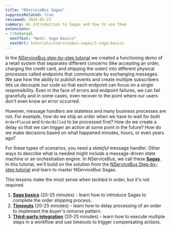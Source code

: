 ```yaml
---
title: "NServiceBus Sagas"
suppressRelated: true
reviewed: 2024-05-23
summary: An introduction to Sagas and how to use them
extensions:
- !!tutorial
  nextText: "Next: Saga basics"
  nextUrl: tutorials/nservicebus-sagas/1-saga-basics
---
```


In the [NServiceBus step-by-step tutorial](/tutorials/nservicebus-step-by-step/) we created a functioning demo of a retail system that separates different concerns (like accepting an order, charging the credit card, and shipping the order) into different physical processes called endpoints that communicate by exchanging messages. 
We saw how the ability to publish events and create multiple subscribers lets us decouple our code so that each endpoint can focus on a single responsibility. 
Even in the face of errors and endpoint failures, we can fail gracefully and in some cases, even recover to the point where our users don't even know an error occurred.

However, message handlers are stateless and many business processes are not. For example, how do we ship an order when we have to wait for *both* `OrderPlaced` and `OrderBilled` to be processed first? 
How do we create a delay so that we can trigger an action at some point in the future? How do we make decisions based on what happened minutes, hours, or even years ago?

For these types of scenarios, you need a *stateful* message handler. Other ways to describe what is needed might include a message-driven state machine or an orchestration engine. 
In NServiceBus, we call these [**Sagas**](/nservicebus/sagas/). In this tutorial, we'll build on the solution from the [NServiceBus Step-by-step tutorial](/tutorials/nservicebus-step-by-step/) and learn to master NServiceBus Sagas.

This lessons make the most sense when tackled in order, but it's not required.

1. [**Saga basics**](1-saga-basics/) (20-25 minutes) - learn how to introduce Sagas to complete the order shipping process.
1. [**Timeouts**](2-timeouts/) (20-25 minutes) - learn how to delay processing of an order to implement the *buyer's remorse* pattern.
1. [**Third-party integration**](3-integration/) (20-25 minutes) - learn how to execute multiple steps in a workflow and use timeouts to trigger compensating actions.


